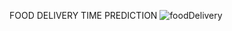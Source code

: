 FOOD DELIVERY TIME PREDICTION
![foodDelivery](https://github.com/user-attachments/assets/0be9bd2d-ab66-4511-bf6d-b3364ecda951)

